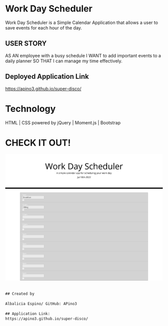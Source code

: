 # Work Day Scheduler

Work Day Scheduler is a Simple Calendar Application that allows a user to save events for each hour of the day.

## USER STORY

AS AN employee with a busy schedule 
I WANT to add important events to a daily planner 
SO THAT I can manage my time effectively.

## Deployed Application Link

https://apino3.github.io/super-disco/ 

# Technology
HTML | CSS powered by jQuery | Moment.js | Bootstrap

# CHECK IT OUT!
![Alt text](./assets/WorkDayScheduler.png)
```

## Created by

Albalicia Espino/ GitHub: APino3

## Application Link:
https://apino3.github.io/super-disco/ 